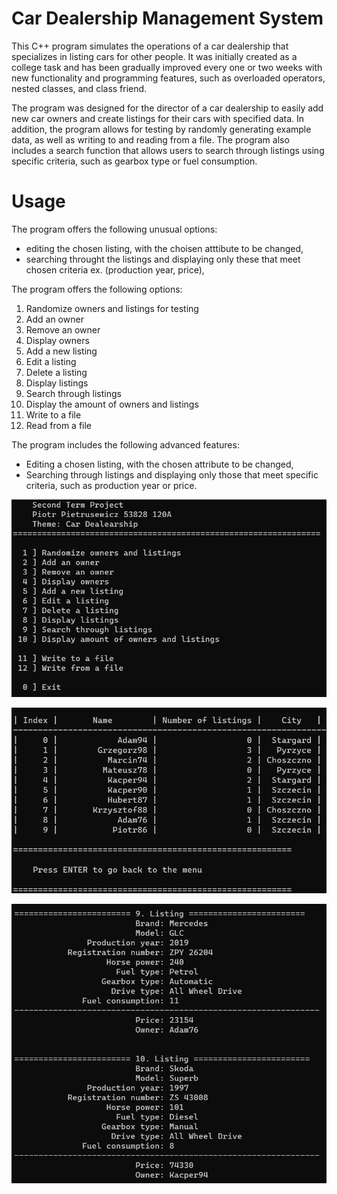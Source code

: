 # Car Dealership Management System

This C++ program simulates the operations of a car dealership that specializes in listing cars for other people. It was initially created as a college task and has been gradually improved every one or two weeks with new functionality and programming features, such as overloaded operators, nested classes, and class friend.

The program was designed for the director of a car dealership to easily add new car owners and create listings for their cars with specified data. In addition, the program allows for testing by randomly generating example data, as well as writing to and reading from a file. The program also includes a search function that allows users to search through listings using specific criteria, such as gearbox type or fuel consumption.

# Usage

The program offers the following unusual options:

- editing the chosen listing, with the choisen atttibute to be changed,
- searching throught the listings and displaying only these that meet chosen criteria ex. (production year, price),

The program offers the following options:

 1. Randomize owners and listings for testing
 2. Add an owner
 3. Remove an owner
 4. Display owners
 5. Add a new listing
 6. Edit a listing
 7. Delete a listing
 8. Display listings
 9. Search through listings
10. Display the amount of owners and listings
11. Write to a file
12. Read from a file

The program includes the following advanced features:

- Editing a chosen listing, with the chosen attribute to be changed,
- Searching through listings and displaying only those that meet specific criteria, such as production year or price.

![Main menu](/screenshots/main-menu.png)

![Displaying owners](/screenshots/display-owners.png)

![Displaying listings](/screenshots/display-listings.png)
